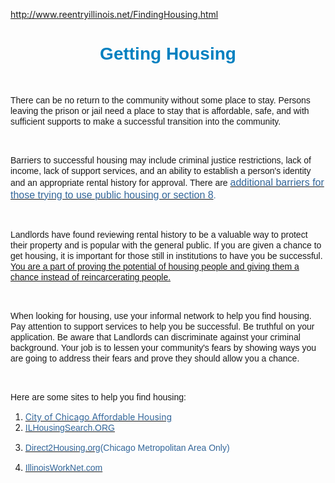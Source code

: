http://www.reentryillinois.net/FindingHousing.html
<H1 style="TEXT-ALIGN: center"><SPAN style="COLOR: rgb(0,128,192)"><SPAN style="FONT-FAMILY: Arial,Helvetica,sans-serif">Getting Housing</SPAN></SPAN><BR></H1>
<P>&nbsp; <BR></P>
<P style="TEXT-ALIGN: left"><SPAN><SPAN style="FONT-SIZE: 14px; FONT-FAMILY: Arial,Helvetica,sans-serif; LINE-HEIGHT: 17px">There can be no return to the community without some place to stay. Persons leaving the prison or jail need&nbsp;a place to stay that is affordable, safe, and with sufficient supports to&nbsp;make a successful transition into the community.</SPAN><BR></SPAN></P>
<P>&nbsp;</P>
<P><SPAN><SPAN style="FONT-SIZE: 14px; FONT-FAMILY: Arial,Helvetica,sans-serif; LINE-HEIGHT: 17px">Barriers to <SPAN>successful housing </SPAN>may include criminal justice restrictions, lack of income, lack of support services, and an ability to establish a person's identity and an appropriate rental history for approval. There are <A href="http://john.fallon.tripod.com/public_housing.html"><SPAN style="FONT-SIZE: 16px; LINE-HEIGHT: 20px"><SPAN class=WEBON_COLOR style="COLOR: rgb(51,102,153)">additional barriers for those trying to use public housing or section 8</SPAN></SPAN></A><SPAN class=WEBON_COLOR style="COLOR: rgb(51,102,153)">.</SPAN></SPAN><BR></SPAN></P>
<P>&nbsp;</P>
<P><SPAN><SPAN><SPAN><SPAN><SPAN style="FONT-SIZE: 14px; FONT-FAMILY: Arial,Helvetica,sans-serif; LINE-HEIGHT: 17px"><SPAN>Landlords have </SPAN>found reviewing rental history to be a valuable way to protect their property and is popular with the general public. If you are given a chance to get housing, it is important for those still in institutions to have you be successful. <SPAN style="TEXT-DECORATION: underline">You are a part of proving the potential of housing people and giving them a chance instead of reincarcerating people.</SPAN></SPAN></SPAN></SPAN></SPAN><BR></SPAN></P>
<P>&nbsp;</P>
<P><SPAN><SPAN><SPAN style="FONT-SIZE: 16px; FONT-FAMILY: Arial"><SPAN><SPAN style="FONT-SIZE: 14px; FONT-FAMILY: Arial,Helvetica,sans-serif; LINE-HEIGHT: 17px">When looking for housing, use your informal network to help you find housing. Pay attention to support services to help you be successful. Be truthful on your application. Be aware that Landlords can discriminate against your criminal background. Your job is to lessen your community's fears by showing ways you are going to address their fears and prove they should allow you a chance. </SPAN></SPAN></SPAN></SPAN></SPAN><BR></P>
<P>&nbsp;</P>
<P><SPAN><SPAN><SPAN style="FONT-SIZE: 14px; FONT-FAMILY: Arial,Helvetica,sans-serif; LINE-HEIGHT: 17px">Here are some sites to help you find housing:<BR></SPAN></SPAN></SPAN></P>
<OL>
<LI><SPAN class=WEBON_SIZE style="FONT-SIZE: 14px"><A href="http://www.cityofchicago.org/city/en/depts/dcd/supp_info/affordable_rentalhousingresourcelist.html" target=_blank><SPAN class=WEBON_COLOR style="COLOR: rgb(51,102,153)">City of Chicago Affordable Housing</SPAN></A></SPAN> 
<LI><A href="http://ilhousingsearch.org/"><SPAN style="FONT-SIZE: 14px; FONT-FAMILY: Arial,Helvetica,sans-serif; LINE-HEIGHT: 17px"><SPAN><SPAN class=WEBON_COLOR style="COLOR: rgb(51,102,153)">ILHousingSearch.ORG</SPAN></SPAN></SPAN></A>&nbsp; 
<LI>
<P><SPAN style="FONT-SIZE: 14px; FONT-FAMILY: Arial,Helvetica,sans-serif; LINE-HEIGHT: 17px"><A href="http://direct2housing.org/"><SPAN><SPAN class=WEBON_COLOR style="COLOR: rgb(51,102,153)">Direct2Housing.org</SPAN></SPAN></A><SPAN class=WEBON_COLOR style="COLOR: rgb(51,102,153)">(Chicago Metropolitan Area Only)</SPAN></SPAN><BR></P>
<LI>
<P><A href="http://www.illinoisworknet.com/vos_portal/residents/en/Services/Ex_Offender_Services/"><SPAN style="FONT-SIZE: 14px; FONT-FAMILY: Arial,Helvetica,sans-serif; LINE-HEIGHT: 17px"><SPAN class=WEBON_COLOR style="COLOR: rgb(51,102,153)">IllinoisWorkNet.com</SPAN></SPAN><BR></A></P>
<P>&nbsp;<BR></P></LI></OL>
<DIV class=clr></DIV>
